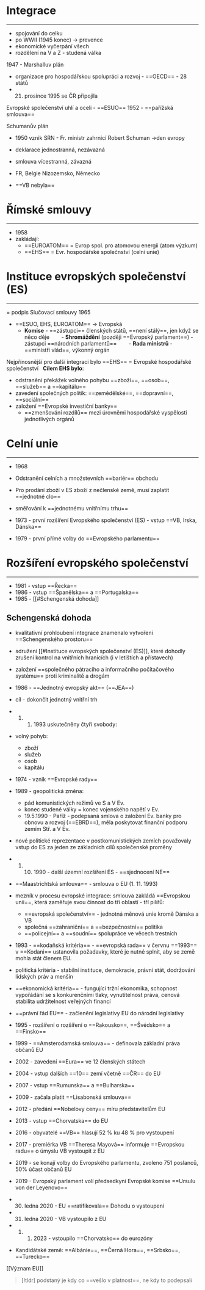 # Integrace
---
- spojování do celku
- po WWII (1945 konec)  $\longrightarrow$ prevence
- ekonomické vyčerpání všech
- rozdělení na V a Z - studená válka

1947 - Marshalluv plán
- organizace pro hospodářskou spolupráci a rozvoj - ==OECD== - 28 států
- 21. prosince 1995 se ČR připojila

Evropské společenství uhlí a oceli - ==ESUO==
1952 - ==pařížská smlouva==

 Schumanův plán
- 1950 vznik SRN - Fr. ministr zahrnicí Robert Schuman $\longrightarrow$den evropy

- deklarace jednostranná, nezávazná
- smlouva vícestranná, závazná

- FR, Belgie Nizozemsko, Německo
- ==VB nebyla==

# Římské smlouvy
---
- 1958
- zakládají:
	- ==EUROATOM== = Evrop spol. pro atomovou energii (atom výzkum)
	- ==EHS== = Evr. hospodářské společnství (celní unie)

# Instituce evropských společenství (ES)
---
= podpis Slučovací smlouvy 1965
- ==ESUO, EHS, EUROATOM==  $\longrightarrow$ Evropská 
	- **Komise** - ==zástupci== členských států, ==není stálý==, jen když se něco děje
       - **Shromáždění** (později ==Evropský parlament==) - zástupci ==národních parlamentů==
       - **Rada ministrů** - ==ministři vlád==, výkonný orgán

Nejpřínosnější pro další integraci bylo ==EHS== = Evropské hospodářské společenství
  **Cílem EHS bylo**:
 - odstranění překážek volného pohybu ==zboží==, ==osob==, ==služeb== a ==kapitálu==
- zavedení společných politik: ==zemědělské==, ==dopravní==, ==sociální==
- založení ==Evropské investiční banky==
	- ==zmenšování rozdílů== mezi úrovněmi hospodářské vyspělosti jednotlivých orgánů

# Celní unie
---
- 1968
- Odstranění celních a množstevních ==bariér== obchodu
- Pro prodání zboží v ES zboží z nečlenské země, musí zaplatit ==jednotné clo==

- směřování k ==jednotnému vnitřnímu trhu==
- 1973 - první rozšíření Evropského společenství (ES) - vstup ==VB, Irska, Dánska==
- 1979 - první přímé volby do ==Evropského parlamentu==

# Rozšíření evropského společenství
---
- 1981 - vstup ==Řecka==
- 1986 - vstup ==Španělska== a ==Portugalska==
- 1985 - [[#Schengenská dohoda]]

## Schengenská dohoda
- kvalitativní prohloubení integrace znamenalo vytvoření ==Schengenského prostoru==
- sdružení [[#Instituce evropských společenství (ES)]], které dohodly zrušení kontrol na vnitřních hranicích (i v letištích  a přístavech)
- založení ==společného pátracího a informačního počítačového systému== proti kriminalitě a drogám       
- 1986 - ==Jednotný evropský akt== (==JEA==)
- cíl - dokončit jednotný vnitřní trh
- 1. 1. 1993 uskutečněny čtyři svobody:
- volný pohyb:
	- zboží
	- služeb
	- osob
	- kapitálu

-  1974 - vznik ==Evropské rady==
- 1989 - geopolitická změna:
	- pád komunistických režimů ve S a V Ev.
	- konec studené války = konec vojenského napětí v Ev.
	- 19.5.1990 - Paříž - podepsaná smlova o založení Ev. banky pro obnovu a rozvoj (==EBRD==), měla poskytovat finanční podporu zemím Stř. a V Ev.

- nové politické reprezentace v postkomunistických zemích považovaly vstup do ES za jeden ze základních cílů společenské proměny

- 1. 10. 1990 - další územní rozšíření ES - ==sjednocení NE== 

- ==Maastrichtská smlouva== - smlouva o EU (1. 11. 1993)

- mezník v procesu evropské integrace: smlouva zakládá ==Evropskou unii==, která zaměřuje svou činnost do tří oblastí - tří pilířů:
	- ==evropská společenství== - jednotná měnová unie kromě Dánska a VB
	- společná ==zahraniční== a ==bezpečnostní== politika
	- ==policejní== a ==soudní== spolupráce ve věcech trestních
 
- 1993 - ==kodaňská kritéria== - ==evropská rada== v červnu ==1993== v ==Kodani== ustanovila požadavky, které je nutné splnit, aby se země mohla stát členem EU.

- politická kritéria - stabilní instituce, demokracie, právní stát, dodržování lidských práv a menšin

- ==ekonomická kritéria== - fungující tržní ekonomika, schopnost vypořádání se s konkurenčními tlaky, vynutitelnost práva, cenová stabilita udržitelnost veřejných financí

- ==právní řád EU== - začlenění legislativy EU do národní legislativy

- 1995 - rozšíření o rozšíření o ==Rakousko==, ==Švédsko== a ==Finsko==
- 1999 - ==Amsterodamská smlouva== - definovala základní práva občanů EU
- 2002 - zavedení ==Eura== ve 12 členských státech
- 2004 - vstup dalších ==10== zemí včetně ==ČR== do EU
- 2007 - vstup ==Rumunska== a ==Bulharska==
- 2009 - začala platit ==Lisabonská smlouva==
- 2012 - předání ==Nobelovy ceny== míru představitelům EU
- 2013 - vstup ==Chorvatska== do EU
- 2016 - obyvatelé ==VB== hlasují  52 % ku 48 % pro vystoupení
- 2017 - premiérka VB ==Theresa Mayová== informuje ==Evropskou radu== o úmyslu VB vystoupit z EU
- 2019 - se konají volby do Evropského parlamentu, zvoleno 751 poslanců, 50% účast občanů EU
- 2019 - Evropský parlament volí předsedkyni Evropské komise ==Ursulu von der Leyenovo==
- 30. ledna 2020 - EU ==ratifikovala== Dohodu o vystoupení
- 31. ledna 2020 - VB vystoupilo z EU
- 1. 1. 2023 - vstoupilo ==Chorvatsko== do eurozóny

- Kandidátské země: ==Albánie==, ==Černá Hora==, ==Srbsko==, ==Turecko==

[[Význam EU]]

> [!tldr]
> podstaný je kdy co ==vešlo v platnost==, ne kdy to podepsali